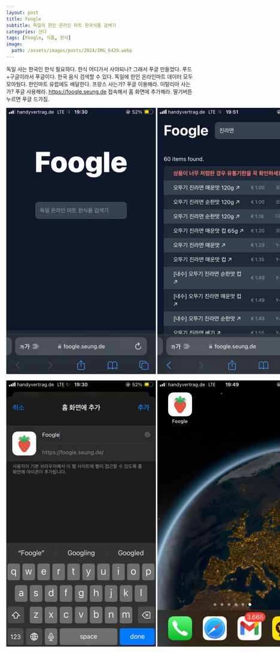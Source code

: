 ```yaml
---
layout: post
title: Foogle
subtitle: 독일의 한인 온라인 마트 한국식품 검색기
categories: 산다
tags: [Foogle, 식품, 한식]
image:
  path: /assets/images/posts/2024/IMG_6429.webp
---
```


독일 사는 한국인 한식 필요하다. 한식 어디가서 사야되나? 그래서 푸글 만들었다. 푸드+구글이라서 푸글이다. 한국 음식 검색할 수 있다. 독일에 한인 온라인마트 데이터 모두 모아뒀다. 한인마트 유럽에도 배달한다. 프랑스 사는가? 푸글 이용해라. 이탈리아 사는가? 푸글 사용해라. https://foogle.seung.de 접속해서 홈 화면에 추가해라. 딸기버튼 누르면 푸글 드가짐.

<div style="display: flex; gap: 4px">
  <img src="/assets/images/posts/2024/IMG_6429.webp" alt="" style="width: 400px; height: 711px;"/>
  <img src="/assets/images/posts/2024/IMG_6432.webp" alt="" style="width: 400px; height: 711px;"/>
</div>
<br />
<div style="display: flex; gap: 4px">
  <img src="/assets/images/posts/2024/IMG_6430.webp" alt="" style="width: 400px; height: 711px;"/>
  <img src="/assets/images/posts/2024/IMG_6431.webp" alt="" style="width: 400px; height: 711px;"/>
</div>

